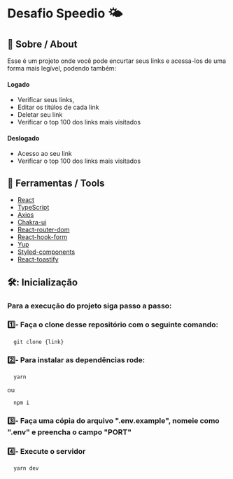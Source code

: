 # Desafio Speedio 🌤️

## 📕 Sobre / About

Esse é um projeto onde você pode encurtar seus links e acessa-los de uma forma mais legível, podendo também:

#### Logado
- Verificar seus links, 
- Editar os titúlos de cada link
- Deletar seu link
- Verificar o top 100 dos links mais visitados

#### Deslogado
- Acesso ao seu link
- Verificar o top 100 dos links mais visitados

## 🔧 Ferramentas / Tools

- [React](https://reactjs.org/)
- [TypeScript](https://www.typescriptlang.org/)
- [Axios](https://axios-http.com/docs/intro)
- [Chakra-ui](https://chakra-ui.com/)
- [React-router-dom](https://reactrouter.com/en/main)
- [React-hook-form](https://react-hook-form.com/)
- [Yup](https://www.npmjs.com/package/yup)
- [Styled-components](https://styled-components.com/)
- [React-toastify](https://www.npmjs.com/package/react-toastify)

## 🛠️: Inicialização

### Para a execução do projeto siga passo a passo:

### 1️⃣- Faça o clone desse repositório com o seguinte comando:

```
  git clone {link} 
``` 

### 2️⃣- Para instalar as dependências rode:

```
  yarn
``` 
ou
```
  npm i
``` 

### 3️⃣- Faça uma cópia do arquivo ".env.example", nomeie como ".env" e preencha o campo "PORT" 


### 4️⃣- Execute o servidor 

```
  yarn dev
```
